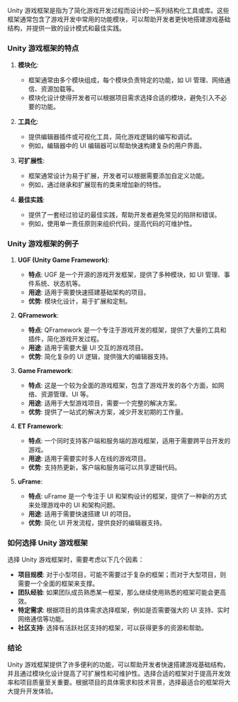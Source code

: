 Unity 游戏框架是指为了简化游戏开发过程而设计的一系列结构化工具或库。这些框架通常包含了游戏开发中常用的功能模块，可以帮助开发者更快地搭建游戏基础结构，并提供一致的设计模式和最佳实践。

### Unity 游戏框架的特点

1. **模块化**:
   - 框架通常由多个模块组成，每个模块负责特定的功能，如 UI 管理、网络通信、资源加载等。
   - 模块化设计使得开发者可以根据项目需求选择合适的模块，避免引入不必要的功能。

2. **工具化**:
   - 提供编辑器插件或可视化工具，简化游戏逻辑的编写和调试。
   - 例如，编辑器中的 UI 编辑器可以帮助快速构建复杂的用户界面。

3. **可扩展性**:
   - 框架通常设计为易于扩展，开发者可以根据需要添加自定义功能。
   - 例如，通过继承和扩展现有的类来增加新的特性。

4. **最佳实践**:
   - 提供了一套经过验证的最佳实践，帮助开发者避免常见的陷阱和错误。
   - 例如，使用单一责任原则来组织代码，提高代码的可维护性。

### Unity 游戏框架的例子

1. **UGF (Unity Game Framework)**:
   - **特点**: UGF 是一个开源的游戏开发框架，提供了多种模块，如 UI 管理、事件系统、状态机等。
   - **用途**: 适用于需要快速搭建基础架构的项目。
   - **优势**: 模块化设计，易于扩展和定制。

2. **QFramework**:
   - **特点**: QFramework 是一个专注于游戏开发的框架，提供了大量的工具和插件，简化游戏开发过程。
   - **用途**: 适用于需要大量 UI 交互的游戏项目。
   - **优势**: 简化复杂的 UI 逻辑，提供强大的编辑器支持。

3. **Game Framework**:
   - **特点**: 这是一个较为全面的游戏框架，包含了游戏开发的各个方面，如网络、资源管理、UI 等。
   - **用途**: 适用于大型游戏项目，需要一个完整的解决方案。
   - **优势**: 提供了一站式的解决方案，减少开发初期的工作量。

4. **ET Framework**:
   - **特点**: 一个同时支持客户端和服务端的游戏框架，适用于需要跨平台开发的游戏。
   - **用途**: 适用于需要实时多人在线的游戏项目。
   - **优势**: 支持热更新，客户端和服务端可以共享逻辑代码。

5. **uFrame**:
   - **特点**: uFrame 是一个专注于 UI 和架构设计的框架，提供了一种新的方式来处理游戏中的 UI 和架构问题。
   - **用途**: 适用于需要快速搭建 UI 的项目。
   - **优势**: 简化 UI 开发流程，提供良好的编辑器支持。

### 如何选择 Unity 游戏框架

选择 Unity 游戏框架时，需要考虑以下几个因素：

- **项目规模**: 对于小型项目，可能不需要过于复杂的框架；而对于大型项目，则需要一个全面的框架来支撑。
- **团队经验**: 如果团队成员熟悉某一框架，那么继续使用熟悉的框架可能会更高效。
- **特定需求**: 根据项目的具体需求选择框架，例如是否需要强大的 UI 支持、实时网络通信等功能。
- **社区支持**: 选择有活跃社区支持的框架，可以获得更多的资源和帮助。

### 结论

Unity 游戏框架提供了许多便利的功能，可以帮助开发者快速搭建游戏基础结构，并且通过模块化设计提高了可扩展性和可维护性。选择合适的框架对于提高开发效率和项目质量至关重要。根据项目的具体需求和技术背景，选择最适合的框架将大大提升开发体验。